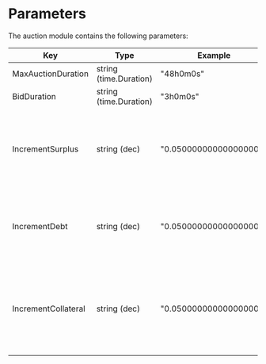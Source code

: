 # Parameters

The auction module contains the following parameters:

| Key                 | Type                   | Example                | Description                                                                           |
|---------------------|------------------------|------------------------|---------------------------------------------------------------------------------------|
| MaxAuctionDuration  | string (time.Duration) | "48h0m0s"              |                                                                                       |
| BidDuration         | string (time.Duration) | "3h0m0s"               |                                                                                       |
| IncrementSurplus    | string (dec)           | "0.050000000000000000" | percentage change in bid required for a new bid on a surplus auction                  |
| IncrementDebt       | string (dec)           | "0.050000000000000000" | percentage change in lot required for a new bid on a debt auction                     |
| IncrementCollateral | string (dec)           | "0.050000000000000000" | percentage change in either bid or lot required for a new bid on a collateral auction |
